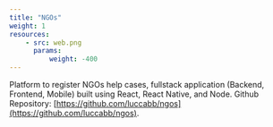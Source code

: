 ```yaml
---
title: "NGOs"
weight: 1
resources:
    - src: web.png
      params:
          weight: -400
---
```


Platform to register NGOs help cases, fullstack application (Backend, Frontend, Mobile) built using React, React Native, and Node. Github Repository: [https://github.com/luccabb/ngos](https://github.com/luccabb/ngos).

